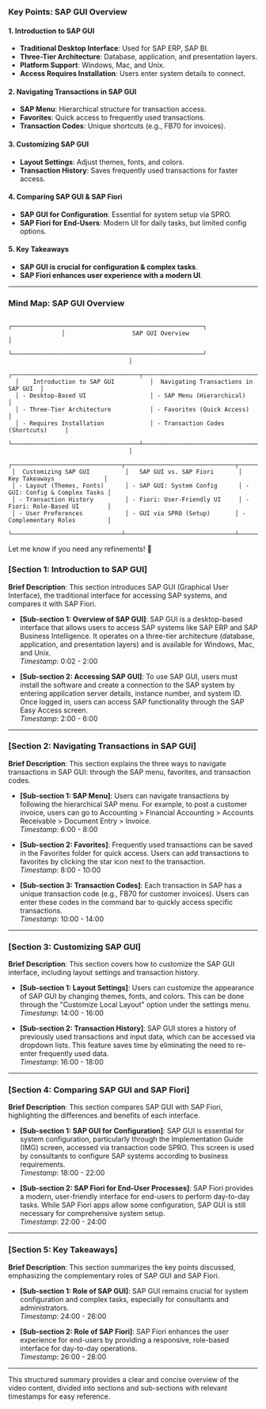 ### **Key Points: SAP GUI Overview**  

#### **1. Introduction to SAP GUI**  
- **Traditional Desktop Interface**: Used for SAP ERP, SAP BI.  
- **Three-Tier Architecture**: Database, application, and presentation layers.  
- **Platform Support**: Windows, Mac, and Unix.  
- **Access Requires Installation**: Users enter system details to connect.  

#### **2. Navigating Transactions in SAP GUI**  
- **SAP Menu**: Hierarchical structure for transaction access.  
- **Favorites**: Quick access to frequently used transactions.  
- **Transaction Codes**: Unique shortcuts (e.g., FB70 for invoices).  

#### **3. Customizing SAP GUI**  
- **Layout Settings**: Adjust themes, fonts, and colors.  
- **Transaction History**: Saves frequently used transactions for faster access.  

#### **4. Comparing SAP GUI & SAP Fiori**  
- **SAP GUI for Configuration**: Essential for system setup via SPRO.  
- **SAP Fiori for End-Users**: Modern UI for daily tasks, but limited config options.  

#### **5. Key Takeaways**  
- **SAP GUI is crucial for configuration & complex tasks**.  
- **SAP Fiori enhances user experience with a modern UI**.  

---

### **Mind Map: SAP GUI Overview**  

```plaintext
               ┌──────────────────────────────────────────────────────┐
               │                   SAP GUI Overview                   │
               └──────────────────────────────────────────────────────┘
                                  │
  ┌────────────────────────────────────┬──────────────────────────────────────┐
  │    Introduction to SAP GUI          │  Navigating Transactions in SAP GUI  │
  │ - Desktop-Based UI                  │ - SAP Menu (Hierarchical)           │
  │ - Three-Tier Architecture           │ - Favorites (Quick Access)          │
  │ - Requires Installation             │ - Transaction Codes (Shortcuts)     │
  └────────────────────────────────────┴──────────────────────────────────────┘
                                  │
 ┌───────────────────────────────┬───────────────────────────────┬───────────────────────────────┐
 │  Customizing SAP GUI          │   SAP GUI vs. SAP Fiori       │    Key Takeaways              │
 │ - Layout (Themes, Fonts)      │ - SAP GUI: System Config      │ - GUI: Config & Complex Tasks │
 │ - Transaction History         │ - Fiori: User-Friendly UI     │ - Fiori: Role-Based UI        │
 │ - User Preferences            │ - GUI via SPRO (Setup)       │ - Complementary Roles         │
 └───────────────────────────────┴───────────────────────────────┴───────────────────────────────┘
```

Let me know if you need any refinements! 🚀
### [Section 1: Introduction to SAP GUI]
**Brief Description**: This section introduces SAP GUI (Graphical User Interface), the traditional interface for accessing SAP systems, and compares it with SAP Fiori.

- **[Sub-section 1: Overview of SAP GUI]**: SAP GUI is a desktop-based interface that allows users to access SAP systems like SAP ERP and SAP Business Intelligence. It operates on a three-tier architecture (database, application, and presentation layers) and is available for Windows, Mac, and Unix.  
  *Timestamp*: 0:02 - 2:00

- **[Sub-section 2: Accessing SAP GUI]**: To use SAP GUI, users must install the software and create a connection to the SAP system by entering application server details, instance number, and system ID. Once logged in, users can access SAP functionality through the SAP Easy Access screen.  
  *Timestamp*: 2:00 - 6:00

---

### [Section 2: Navigating Transactions in SAP GUI]
**Brief Description**: This section explains the three ways to navigate transactions in SAP GUI: through the SAP menu, favorites, and transaction codes.

- **[Sub-section 1: SAP Menu]**: Users can navigate transactions by following the hierarchical SAP menu. For example, to post a customer invoice, users can go to Accounting > Financial Accounting > Accounts Receivable > Document Entry > Invoice.  
  *Timestamp*: 6:00 - 8:00

- **[Sub-section 2: Favorites]**: Frequently used transactions can be saved in the Favorites folder for quick access. Users can add transactions to favorites by clicking the star icon next to the transaction.  
  *Timestamp*: 8:00 - 10:00

- **[Sub-section 3: Transaction Codes]**: Each transaction in SAP has a unique transaction code (e.g., FB70 for customer invoices). Users can enter these codes in the command bar to quickly access specific transactions.  
  *Timestamp*: 10:00 - 14:00

---

### [Section 3: Customizing SAP GUI]
**Brief Description**: This section covers how to customize the SAP GUI interface, including layout settings and transaction history.

- **[Sub-section 1: Layout Settings]**: Users can customize the appearance of SAP GUI by changing themes, fonts, and colors. This can be done through the "Customize Local Layout" option under the settings menu.  
  *Timestamp*: 14:00 - 16:00

- **[Sub-section 2: Transaction History]**: SAP GUI stores a history of previously used transactions and input data, which can be accessed via dropdown lists. This feature saves time by eliminating the need to re-enter frequently used data.  
  *Timestamp*: 16:00 - 18:00

---

### [Section 4: Comparing SAP GUI and SAP Fiori]
**Brief Description**: This section compares SAP GUI with SAP Fiori, highlighting the differences and benefits of each interface.

- **[Sub-section 1: SAP GUI for Configuration]**: SAP GUI is essential for system configuration, particularly through the Implementation Guide (IMG) screen, accessed via transaction code SPRO. This screen is used by consultants to configure SAP systems according to business requirements.  
  *Timestamp*: 18:00 - 22:00

- **[Sub-section 2: SAP Fiori for End-User Processes]**: SAP Fiori provides a modern, user-friendly interface for end-users to perform day-to-day tasks. While SAP Fiori apps allow some configuration, SAP GUI is still necessary for comprehensive system setup.  
  *Timestamp*: 22:00 - 24:00

---

### [Section 5: Key Takeaways]
**Brief Description**: This section summarizes the key points discussed, emphasizing the complementary roles of SAP GUI and SAP Fiori.

- **[Sub-section 1: Role of SAP GUI]**: SAP GUI remains crucial for system configuration and complex tasks, especially for consultants and administrators.  
  *Timestamp*: 24:00 - 26:00

- **[Sub-section 2: Role of SAP Fiori]**: SAP Fiori enhances the user experience for end-users by providing a responsive, role-based interface for day-to-day operations.  
  *Timestamp*: 26:00 - 28:00

---

This structured summary provides a clear and concise overview of the video content, divided into sections and sub-sections with relevant timestamps for easy reference.